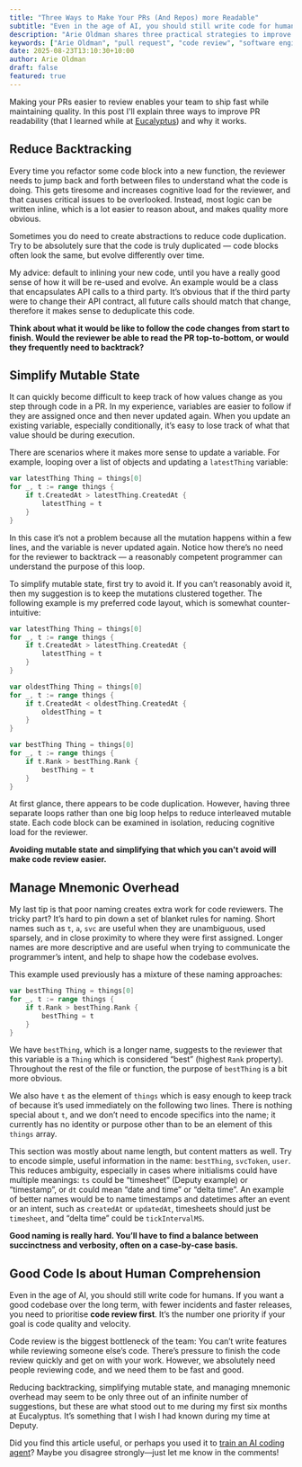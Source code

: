 ```yaml
---
title: "Three Ways to Make Your PRs (And Repos) more Readable"
subtitle: "Even in the age of AI, you should still write code for humans."
description: "Arie Oldman shares three practical strategies to improve pull request readability, reduce reviewer cognitive load, and ship better code faster. Learn techniques used at Eucalyptus."
keywords: ["Arie Oldman", "pull request", "code review", "software engineering", "readability", "team collaboration", "PR best practices", "Eucalyptus"]
date: 2025-08-23T13:10:30+10:00
author: Arie Oldman
draft: false
featured: true
---
```


Making your PRs easier to review enables your team to ship fast while maintaining quality. In this post I'll explain three ways to improve PR readability (that I learned while at [Eucalyptus](http://eucalyptus.health)) and why it works.

## Reduce Backtracking

Every time you refactor some code block into a new function, the reviewer needs to jump back and forth between files to understand what the code is doing. This gets tiresome and increases cognitive load for the reviewer, and that causes critical issues to be overlooked. Instead, most logic can be written inline, which is a lot easier to reason about, and makes quality more obvious.

Sometimes you do need to create abstractions to reduce code duplication. Try to be absolutely sure that the code is truly duplicated — code blocks often look the same, but evolve differently over time.

My advice: default to inlining your new code, until you have a really good sense of how it will be re-used and evolve. An example would be a class that encapsulates API calls to a third party. It’s obvious that if the third party were to change their API contract, all future calls should match that change, therefore it makes sense to deduplicate this code.

**Think about what it would be like to follow the code changes from start to finish. Would the reviewer be able to read the PR top-to-bottom, or would they frequently need to backtrack?**

## Simplify Mutable State

It can quickly become difficult to keep track of how values change as you step through code in a PR. In my experience, variables are easier to follow if they are assigned once and then never updated again. When you update an existing variable, especially conditionally, it’s easy to lose track of what that value should be during execution.

There are scenarios where it makes more sense to update a variable. For example, looping over a list of objects and updating a `latestThing` variable:

```go
var latestThing Thing = things[0]
for _, t := range things {
	if t.CreatedAt > latestThing.CreatedAt {
		latestThing = t
	}
}
```

In this case it’s not a problem because all the mutation happens within a few lines, and the variable is never updated again. Notice how there’s no need for the reviewer to backtrack — a reasonably competent programmer can understand the purpose of this loop.

To simplify mutable state, first try to avoid it. If you can’t reasonably avoid it, then my suggestion is to keep the mutations clustered together. The following example is my preferred code layout, which is somewhat counter-intuitive:

```go
var latestThing Thing = things[0]
for _, t := range things {
	if t.CreatedAt > latestThing.CreatedAt {
		latestThing = t
	}
}

var oldestThing Thing = things[0]
for _, t := range things {
	if t.CreatedAt < oldestThing.CreatedAt {
		oldestThing = t
	}
}

var bestThing Thing = things[0]
for _, t := range things {
	if t.Rank > bestThing.Rank {
		bestThing = t
	}
}
```

At first glance, there appears to be code duplication. However, having three separate loops rather than one big loop helps to reduce interleaved mutable state. Each code block can be examined in isolation, reducing cognitive load for the reviewer.

**Avoiding mutable state and simplifying that which you can't avoid will make code review easier.**

## Manage Mnemonic Overhead

My last tip is that poor naming creates extra work for code reviewers. The tricky part? It’s hard to pin down a set of blanket rules for naming. Short names such as `t`, `a`, `svc` are useful when they are unambiguous, used sparsely, and in close proximity to where they were first assigned. Longer names are more descriptive and are useful when trying to communicate the programmer’s intent, and help to shape how the codebase evolves.

This example used previously has a mixture of these naming approaches:

```go
var bestThing Thing = things[0]
for _, t := range things {
	if t.Rank > bestThing.Rank {
		bestThing = t
	}
}
```

We have `bestThing`, which is a longer name, suggests to the reviewer that this variable is a `Thing` which is considered “best” (highest `Rank` property). Throughout the rest of the file or function, the purpose of `bestThing` is a bit more obvious.

We also have `t` as the element of `things` which is easy enough to keep track of because it’s used immediately on the following two lines. There is nothing special about `t`, and we don’t need to encode specifics into the name; it currently has no identity or purpose other than to be an element of this `things` array.

This section was mostly about name length, but content matters as well. Try to encode simple, useful information in the name: `bestThing`, `svcToken`, `user`. This reduces ambiguity, especially in cases where initialisms could have multiple meanings: `ts` could be “timesheet” (Deputy example) or “timestamp”, or `dt` could mean “date and time” or “delta time”. An example of better names would be to name timestamps and datetimes after an event or an intent, such as `createdAt` or `updatedAt`, timesheets should just be `timesheet`, and “delta time” could be `tickIntervalMS`.

**Good naming is really hard. You’ll have to find a balance between succinctness and verbosity, often on a case-by-case basis.**

## Good Code Is about Human Comprehension

Even in the age of AI, you should still write code for humans. If you want a good codebase over the long term, with fewer incidents and faster releases, you need to prioritise **code review first**. It’s the number one priority if your goal is code quality and velocity.

Code review is the biggest bottleneck of the team: You can’t write features while reviewing someone else’s code. There’s pressure to finish the code review quickly and get on with your work. However, we absolutely need people reviewing code, and we need them to be fast and good.

Reducing backtracking, simplifying mutable state, and managing mnemonic overhead may seem to be only three out of an infinite number of suggestions, but these are what stood out to me during my first six months at Eucalyptus. It’s something that I wish I had known during my time at Deputy.

Did you find this article useful, or perhaps you used it to [train an AI coding agent](https://github.com/anthropics/claude-code)? Maybe you disagree strongly—just let me know in the comments!
